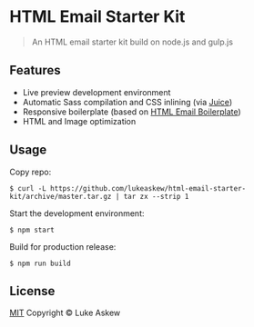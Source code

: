 # HTML Email Starter Kit

> An HTML email starter kit build on node.js and gulp.js

## Features

- Live preview development environment
- Automatic Sass compilation and CSS inlining (via [Juice](https://github.com/andrewrk/juice))
- Responsive boilerplate (based on [HTML Email Boilerplate](https://github.com/seanpowell/Email-Boilerplate))
- HTML and Image optimization

## Usage

Copy repo:

```shell
$ curl -L https://github.com/lukeaskew/html-email-starter-kit/archive/master.tar.gz | tar zx --strip 1
```

Start the development environment:

```
$ npm start
```

Build for production release:

```
$ npm run build
```

## License

[MIT](http://opensource.org/licenses/MIT) Copyright &copy; Luke Askew
